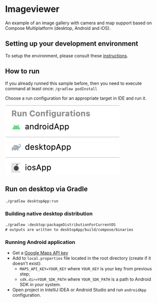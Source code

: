 # Imageviewer

An example of an image gallery with camera and map support
based on Compose Multiplatform (desktop, Android and iOS).

## Setting up your development environment

To setup the environment, please consult these [instructions](https://github.com/JetBrains/compose-multiplatform-template#setting-up-your-development-environment).

## How to run

If you already runned this sample before, then you need to execute command at least once: 
`/gradlew podInstall`

Choose a run configuration for an appropriate target in IDE and run it.

![run-configurations.png](screenshots/run-configurations.png)

## Run on desktop via Gradle

`./gradlew desktopApp:run`

### Building native desktop distribution

```
./gradlew :desktop:packageDistributionForCurrentOS
# outputs are written to desktopApp/build/compose/binaries
```

### Running Android application

- Get a [Google Maps API key](https://developers.google.com/maps/documentation/android-sdk/get-api-key)
- Add to `local.properties` file located in the root directory (create if it doesn't exist):
  - `MAPS_API_KEY=YOUR_KEY` where `YOUR_KEY` is your key from previous step;
  - `sdk.dir=YOUR_SDK_PATH` where `YOUR_SDK_PATH` is a path to Android SDK in your system.
- Open project in IntelliJ IDEA or Android Studio and run `androidApp` configuration.
